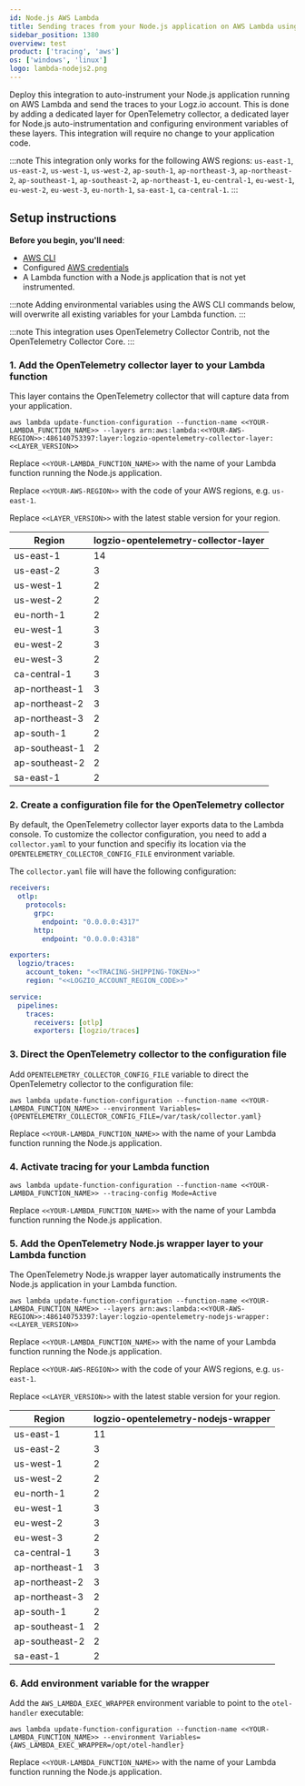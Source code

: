 ```yaml
---
id: Node.js AWS Lambda
title: Sending traces from your Node.js application on AWS Lambda using OpenTelemetry
sidebar_position: 1380
overview: test
product: ['tracing', 'aws']
os: ['windows', 'linux']
logo: lambda-nodejs2.png
---
```



Deploy this integration to auto-instrument your Node.js application running on AWS Lambda and send the traces to your Logz.io account. This is done by adding a dedicated layer for OpenTelemetry collector, a dedicated layer for Node.js auto-instrumentation and configuring environment variables of these layers. This integration will require no change to your application code.

<!-- info-box-start:info -->
:::note
This integration only works for the following AWS regions: `us-east-1`, `us-east-2`, `us-west-1`, `us-west-2`,
               `ap-south-1`, `ap-northeast-3`, `ap-northeast-2`, `ap-southeast-1`, `ap-southeast-2`, `ap-northeast-1`,
               `eu-central-1`, `eu-west-1`, `eu-west-2`, `eu-west-3`, `eu-north-1`,
               `sa-east-1`,
               `ca-central-1`.
:::
<!-- info-box-end -->

## Setup instructions

**Before you begin, you'll need**:
  
* [AWS CLI](https://docs.aws.amazon.com/cli/latest/userguide/install-cliv2.html)
* Configured [AWS credentials](https://docs.aws.amazon.com/cli/latest/userguide/cli-configure-files.html)
* A Lambda function with a Node.js application that is not yet instrumented.

<!-- info-box-start:info -->
:::note
Adding environmental variables using the AWS CLI commands below, will overwrite all existing variables for your Lambda function.
:::
<!-- info-box-end -->

<!-- info-box-start:info -->
:::note
This integration uses OpenTelemetry Collector Contrib, not the OpenTelemetry Collector Core.
:::
<!-- info-box-end -->


### 1. Add the OpenTelemetry collector layer to your Lambda function 

This layer contains the OpenTelemetry collector that will capture data from your application.

```shell
aws lambda update-function-configuration --function-name <<YOUR-LAMBDA_FUNCTION_NAME>> --layers arn:aws:lambda:<<YOUR-AWS-REGION>>:486140753397:layer:logzio-opentelemetry-collector-layer:<<LAYER_VERSION>>
```

Replace `<<YOUR-LAMBDA_FUNCTION_NAME>>` with the name of your Lambda function running the Node.js application.

Replace `<<YOUR-AWS-REGION>>` with the code of your AWS regions, e.g. `us-east-1`.

Replace `<<LAYER_VERSION>>` with the latest stable version for your region.

|Region|logzio-opentelemetry-collector-layer|
|--- |--- |
|us-east-1|14|
|us-east-2|3|
|us-west-1|2|
|us-west-2|2|
|eu-north-1|2|
|eu-west-1|3|
|eu-west-2|3|
|eu-west-3|2|
|ca-central-1|3|
|ap-northeast-1|3|
|ap-northeast-2|3|
|ap-northeast-3|2|
|ap-south-1|2|
|ap-southeast-1|2|
|ap-southeast-2|2|
|sa-east-1|2|


### 2. Create a configuration file for the OpenTelemetry collector
  
By default, the OpenTelemetry collector layer exports data to the Lambda console. To customize the collector configuration, you need to add a `collector.yaml` to your function and specifiy its location via the `OPENTELEMETRY_COLLECTOR_CONFIG_FILE` environment variable.


The `collector.yaml` file will have the following configuration:
  
```yaml
receivers:
  otlp:
    protocols:
      grpc:
        endpoint: "0.0.0.0:4317"
      http:
        endpoint: "0.0.0.0:4318"

exporters:
  logzio/traces:
    account_token: "<<TRACING-SHIPPING-TOKEN>>"
    region: "<<LOGZIO_ACCOUNT_REGION_CODE>>"

service:
  pipelines:
    traces:
      receivers: [otlp]
      exporters: [logzio/traces]
```

  
<!-- {@include: ./tracing-shipping/replace-tracing-token.html}


{@include: ./tracing-shipping/tail-sampling.md} -->


### 3. Direct the OpenTelemetry collector to the configuration file


Add `OPENTELEMETRY_COLLECTOR_CONFIG_FILE` variable to direct the OpenTelemetry collector to the configuration file:

```
aws lambda update-function-configuration --function-name <<YOUR-LAMBDA_FUNCTION_NAME>> --environment Variables={OPENTELEMETRY_COLLECTOR_CONFIG_FILE=/var/task/collector.yaml}
```

Replace `<<YOUR-LAMBDA_FUNCTION_NAME>>` with the name of your Lambda function running the Node.js application.


### 4. Activate tracing for your Lambda function

```shell
aws lambda update-function-configuration --function-name <<YOUR-LAMBDA_FUNCTION_NAME>> --tracing-config Mode=Active
```

Replace `<<YOUR-LAMBDA_FUNCTION_NAME>>` with the name of your Lambda function running the Node.js application.

### 5. Add the OpenTelemetry Node.js wrapper layer to your Lambda function

The OpenTelemetry Node.js wrapper layer automatically instruments the Node.js application in your Lambda function.

```shell
aws lambda update-function-configuration --function-name <<YOUR-LAMBDA_FUNCTION_NAME>> --layers arn:aws:lambda:<<YOUR-AWS-REGION>>:486140753397:layer:logzio-opentelemetry-nodejs-wrapper:<<LAYER_VERSION>>
```

Replace `<<YOUR-LAMBDA_FUNCTION_NAME>>` with the name of your Lambda function running the Node.js application.

Replace `<<YOUR-AWS-REGION>>` with the code of your AWS regions, e.g. `us-east-1`.

Replace `<<LAYER_VERSION>>` with the latest stable version for your region.

|Region|logzio-opentelemetry-nodejs-wrapper|
|--- |--- |
|us-east-1|11|
|us-east-2|3|
|us-west-1|2|
|us-west-2|2|
|eu-north-1|2|
|eu-west-1|3|
|eu-west-2|3|
|eu-west-3|2|
|ca-central-1|3|
|ap-northeast-1|3|
|ap-northeast-2|3|
|ap-northeast-3|2|
|ap-south-1|2|
|ap-southeast-1|2|
|ap-southeast-2|2|
|sa-east-1|2|

  
### 6. Add environment variable for the wrapper
  
Add the `AWS_LAMBDA_EXEC_WRAPPER` environment variable to point to the `otel-handler` executable:

```shell
aws lambda update-function-configuration --function-name <<YOUR-LAMBDA_FUNCTION_NAME>> --environment Variables={AWS_LAMBDA_EXEC_WRAPPER=/opt/otel-handler}
```

Replace `<<YOUR-LAMBDA_FUNCTION_NAME>>` with the name of your Lambda function running the Node.js application.